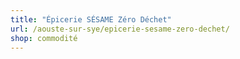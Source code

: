 ```yaml
---
title: "Épicerie SÉSAME Zéro Déchet"
url: /aouste-sur-sye/epicerie-sesame-zero-dechet/
shop: commodité
---
```

